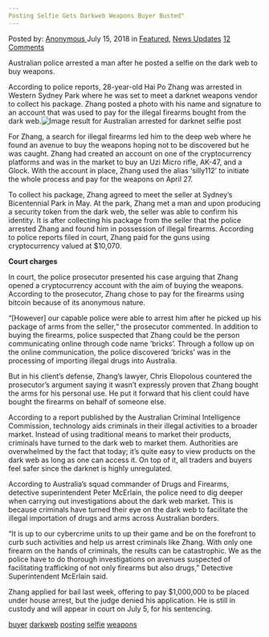 ```yaml
---
Posting Selfie Gets Darkweb Weapons Buyer Busted"
---
```

<article class="post-listing post-26309 post type-post status-publish format-standard has-post-thumbnail hentry 
 tag-busted tag-buyer tag-darkweb tag-posting tag-selfie tag-weapons">
<div class="post-inner">
<span>Posted by: <a href="https://www.deepdotweb.com/author/anony/" title="">Anonymous </a></span>
<span>July 15, 2018</span>
<span>in <a href="https://www.deepdotweb.com/category/deepdot-news/" rel="category tag">Featured</a>, <a href="https://www.deepdotweb.com/category/news-updates/" rel="category tag">News Updates</a></span>
<span><a href="https://www.deepdotweb.com/2018/07/15/posting-selfie-gets-darkweb-weapons-buyer-busted/#comments">12 Comments</a></span>


<p>Australian police arrested a man after he posted a selfie on the dark web to buy weapons.</p>
<p>According to police reports, 28-year-old Hai Po Zhang was arrested in Western Sydney Park where he was set to meet a darknet weapons vendor to collect his package. Zhang posted a photo with his name and signature to an account that was used to pay for the illegal firearms bought from the dark web.<img class="wp-image-26312 aligncenter" src="/imgs/2018/07/image-result-for-australian-arrested-for-darknet-s.jpeg" alt="Image result for Australian arrested for darknet selfie post" srcset="/imgs/2018/07/image-result-for-australian-arrested-for-darknet-s.jpeg 620w, /imgs/2018/07/image-result-for-australian-arrested-for-darknet-s-300x168.jpeg 300w" sizes="(max-width: 620px) 100vw, 620px" /></p>
<p>For Zhang, a search for illegal firearms led him to the deep web where he found an avenue to buy the weapons hoping not to be discovered but he was caught. Zhang had created an account on one of the cryptocurrency platforms and was in the market to buy an Uzi Micro rifle, AK-47, and a Glock. With the account in place, Zhang used the alias ‘silly112’ to initiate the whole process and pay for the weapons on April 27.</p>
<p>To collect his package, Zhang agreed to meet the seller at Sydney&#8217;s Bicentennial Park in May. At the park, Zhang met a man and upon producing a security token from the dark web, the seller was able to confirm his identity. It is after collecting his package from the seller that the police arrested Zhang and found him in possession of illegal firearms. According to police reports filed in court, Zhang paid for the guns using cryptocurrency valued at $10,070.</p>
<p><strong>Court charges</strong></p>
<p>In court, the police prosecutor presented his case arguing that Zhang opened a cryptocurrency account with the aim of buying the weapons. According to the prosecutor, Zhang chose to pay for the firearms using bitcoin because of its anonymous nature.</p>
<p>“[However] our capable police were able to arrest him after he picked up his package of arms from the seller,“ the prosecutor commented. In addition to buying the firearms, police suspected that Zhang could be the person communicating online through code name ‘bricks’. Through a follow up on the online communication, the police discovered ‘bricks’ was in the processing of importing illegal drugs into Australia.</p>
<p>But in his client’s defense, Zhang’s lawyer, Chris Eliopolous countered the prosecutor&#8217;s argument saying it wasn’t expressly proven that Zhang bought the arms for his personal use. He put it forward that his client could have bought the firearms on behalf of someone else.</p>
<p>According to a report published by the Australian Criminal Intelligence Commission, technology aids criminals in their illegal activities to a broader market. Instead of using traditional means to market their products, criminals have turned to the dark web to market them. Authorities are overwhelmed by the fact that today; it&#8217;s quite easy to view products on the dark web as long as one can access it. On top of it, all traders and buyers feel safer since the darknet is highly unregulated.</p>
<p>According to Australia&#8217;s squad commander of Drugs and Firearms, detective superintendent Peter McErlain, the police need to dig deeper when carrying out investigations about the dark web market. This is because criminals have turned their eye on the dark web to facilitate the illegal importation of drugs and arms across Australian borders.</p>
<p>&#8220;It is up to our cybercrime units to up their game and be on the forefront to curb such activities and help us arrest criminals like Zhang. With only one firearm on the hands of criminals, the results can be catastrophic. We as the police have to do thorough investigations on avenues suspected of facilitating trafficking of not only firearms but also drugs,&#8221; Detective Superintendent McErlain said.</p>
<p>Zhang applied for bail last week, offering to pay $1,000,000 to be placed under house arrest, but the judge denied his application. He is still in custody and will appear in court on July 5, for his sentencing.</p>
</div>
 <a href="https://www.deepdotweb.com/tag/buyer/" rel="tag">buyer</a> <a href="https://www.deepdotweb.com/tag/darkweb/" rel="tag">darkweb</a> <a href="https://www.deepdotweb.com/tag/posting/" rel="tag">posting</a> <a href="https://www.deepdotweb.com/tag/selfie/" rel="tag">selfie</a> <a href="https://www.deepdotweb.com/tag/weapons/" rel="tag">weapons</a></span> <span style="display:none" class="updated">2018-07-15<a href="https://www.deepdotweb.com/author/anony/" title="Posts by Anonymous" rel="author">Anonymous</a></strong></div>

